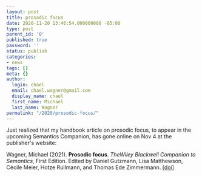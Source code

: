 ```yaml
---
layout: post
title: prosodic focus
date: 2020-11-20 13:46:54.000000000 -05:00
type: post
parent_id: '0'
published: true
password: ''
status: publish
categories:
- news
tags: []
meta: {}
author:
  login: chael
  email: chael.wagner@gmail.com
  display_name: chael
  first_name: Michael
  last_name: Wagner
permalink: "/2020/prosodic-focus/"
---
```


Just realized that my handbook article on prosodic focus, to appear in the upcoming Semantics Companion, has gone online on Nov 4 at the publisher's website:


Wagner, Michael (2021). **Prosodic focus**. _TheWiley Blackwell Companion to Semantics_, First Edition. Edited by Daniel Gutzmann, Lisa Matthewson, Cécile Meier, Hotze Rullmann, and Thomas Ede Zimmermann. [[doi](https://onlinelibrary.wiley.com/doi/10.1002/9781118788516.sem133)]



